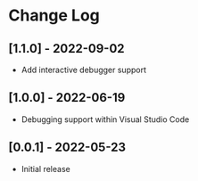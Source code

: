 # Change Log

## [1.1.0] - 2022-09-02

- Add interactive debugger support

## [1.0.0] - 2022-06-19

- Debugging support within Visual Studio Code

## [0.0.1] - 2022-05-23

- Initial release